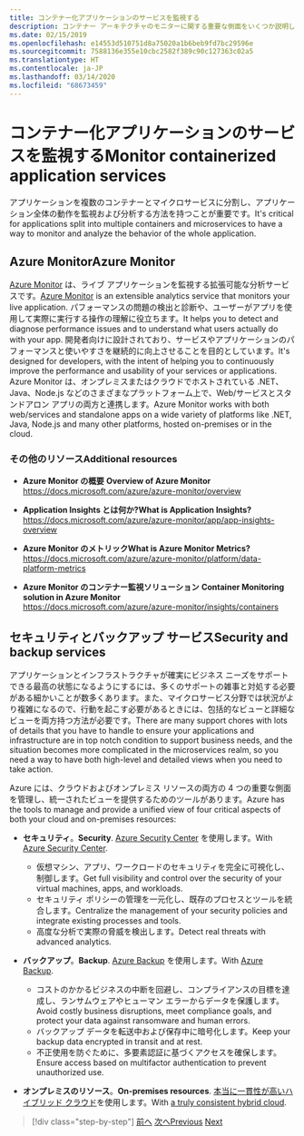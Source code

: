 ```yaml
---
title: コンテナー化アプリケーションのサービスを監視する
description: コンテナー アーキテクチャのモニターに関する重要な側面をいくつか説明します
ms.date: 02/15/2019
ms.openlocfilehash: e14553d510751d8a75020a1b6beb9fd7bc29596e
ms.sourcegitcommit: 7588136e355e10cbc2582f389c90c127363c02a5
ms.translationtype: HT
ms.contentlocale: ja-JP
ms.lasthandoff: 03/14/2020
ms.locfileid: "68673459"
---
```

# <a name="monitor-containerized-application-services"></a><span data-ttu-id="63211-103">コンテナー化アプリケーションのサービスを監視する</span><span class="sxs-lookup"><span data-stu-id="63211-103">Monitor containerized application services</span></span>

<span data-ttu-id="63211-104">アプリケーションを複数のコンテナーとマイクロサービスに分割し、アプリケーション全体の動作を監視および分析する方法を持つことが重要です。</span><span class="sxs-lookup"><span data-stu-id="63211-104">It's critical for applications split into multiple containers and microservices to have a way to monitor and analyze the behavior of the whole application.</span></span>

## <a name="azure-monitor"></a><span data-ttu-id="63211-105">Azure Monitor</span><span class="sxs-lookup"><span data-stu-id="63211-105">Azure Monitor</span></span>

<span data-ttu-id="63211-106">[Azure Monitor](https://azure.microsoft.com/services/monitor/) は、ライブ アプリケーションを監視する拡張可能な分析サービスです。</span><span class="sxs-lookup"><span data-stu-id="63211-106">[Azure Monitor](https://azure.microsoft.com/services/monitor/) is an extensible analytics service that monitors your live application.</span></span> <span data-ttu-id="63211-107">パフォーマンスの問題の検出と診断や、ユーザーがアプリを使用して実際に実行する操作の理解に役立ちます。</span><span class="sxs-lookup"><span data-stu-id="63211-107">It helps you to detect and diagnose performance issues and to understand what users actually do with your app.</span></span> <span data-ttu-id="63211-108">開発者向けに設計されており、サービスやアプリケーションのパフォーマンスと使いやすさを継続的に向上させることを目的としています。</span><span class="sxs-lookup"><span data-stu-id="63211-108">It's designed for developers, with the intent of helping you to continuously improve the performance and usability of your services or applications.</span></span> <span data-ttu-id="63211-109">Azure Monitor は、オンプレミスまたはクラウドでホストされている .NET、Java、Node.js などのさまざまなプラットフォーム上で、Web/サービスとスタンドアロン アプリの両方と連携します。</span><span class="sxs-lookup"><span data-stu-id="63211-109">Azure Monitor works with both web/services and standalone apps on a wide variety of platforms like .NET, Java, Node.js and many other platforms, hosted on-premises or in the cloud.</span></span>

### <a name="additional-resources"></a><span data-ttu-id="63211-110">その他のリソース</span><span class="sxs-lookup"><span data-stu-id="63211-110">Additional resources</span></span>

- <span data-ttu-id="63211-111">**Azure Monitor の概要** </span><span class="sxs-lookup"><span data-stu-id="63211-111">**Overview of Azure Monitor** </span></span>\
  <https://docs.microsoft.com/azure/azure-monitor/overview>

- <span data-ttu-id="63211-112">**Application Insights とは何か?**</span><span class="sxs-lookup"><span data-stu-id="63211-112">**What is Application Insights?**</span></span> \
  <https://docs.microsoft.com/azure/azure-monitor/app/app-insights-overview>

- <span data-ttu-id="63211-113">**Azure Monitor のメトリック**</span><span class="sxs-lookup"><span data-stu-id="63211-113">**What is Azure Monitor Metrics?**</span></span> \
  <https://docs.microsoft.com/azure/azure-monitor/platform/data-platform-metrics>

- <span data-ttu-id="63211-114">**Azure Monitor のコンテナー監視ソリューション** </span><span class="sxs-lookup"><span data-stu-id="63211-114">**Container Monitoring solution in Azure Monitor** </span></span>\
  <https://docs.microsoft.com/azure/azure-monitor/insights/containers>

## <a name="security-and-backup-services"></a><span data-ttu-id="63211-115">セキュリティとバックアップ サービス</span><span class="sxs-lookup"><span data-stu-id="63211-115">Security and backup services</span></span>

<span data-ttu-id="63211-116">アプリケーションとインフラストラクチャが確実にビジネス ニーズをサポートできる最高の状態になるようにするには、多くのサポートの雑事と対処する必要がある細かいことが数多くあります。また、マイクロサービス分野では状況がより複雑になるので、行動を起こす必要があるときには、包括的なビューと詳細なビューを両方持つ方法が必要です。</span><span class="sxs-lookup"><span data-stu-id="63211-116">There are many support chores with lots of details that you have to handle to ensure your applications and infrastructure are in top notch condition to support business needs, and the situation becomes more complicated in the microservices realm, so you need a way to have both high-level and detailed views when you need to take action.</span></span>

<span data-ttu-id="63211-117">Azure には、クラウドおよびオンプレミス リソースの両方の 4 つの重要な側面を管理し、統一されたビューを提供するためのツールがあります。</span><span class="sxs-lookup"><span data-stu-id="63211-117">Azure has the tools to manage and provide a unified view of four critical aspects of both your cloud and on-premises resources:</span></span>

- <span data-ttu-id="63211-118">**セキュリティ**。</span><span class="sxs-lookup"><span data-stu-id="63211-118">**Security**.</span></span> <span data-ttu-id="63211-119">[Azure Security Center](https://azure.microsoft.com/services/security-center/) を使用します。</span><span class="sxs-lookup"><span data-stu-id="63211-119">With [Azure Security Center](https://azure.microsoft.com/services/security-center/).</span></span>
  - <span data-ttu-id="63211-120">仮想マシン、アプリ、ワークロードのセキュリティを完全に可視化し、制御します。</span><span class="sxs-lookup"><span data-stu-id="63211-120">Get full visibility and control over the security of your virtual machines, apps, and workloads.</span></span>
  - <span data-ttu-id="63211-121">セキュリティ ポリシーの管理を一元化し、既存のプロセスとツールを統合します。</span><span class="sxs-lookup"><span data-stu-id="63211-121">Centralize the management of your security policies and integrate existing processes and tools.</span></span>
  - <span data-ttu-id="63211-122">高度な分析で実際の脅威を検出します。</span><span class="sxs-lookup"><span data-stu-id="63211-122">Detect real threats with advanced analytics.</span></span>

- <span data-ttu-id="63211-123">**バックアップ**。</span><span class="sxs-lookup"><span data-stu-id="63211-123">**Backup**.</span></span> <span data-ttu-id="63211-124">[Azure Backup](https://azure.microsoft.com/services/backup/) を使用します。</span><span class="sxs-lookup"><span data-stu-id="63211-124">With [Azure Backup](https://azure.microsoft.com/services/backup/).</span></span>
  - <span data-ttu-id="63211-125">コストのかかるビジネスの中断を回避し、コンプライアンスの目標を達成し、ランサムウェアやヒューマン エラーからデータを保護します。</span><span class="sxs-lookup"><span data-stu-id="63211-125">Avoid costly business disruptions, meet compliance goals, and protect your data against ransomware and human errors.</span></span>
  - <span data-ttu-id="63211-126">バックアップ データを転送中および保存中に暗号化します。</span><span class="sxs-lookup"><span data-stu-id="63211-126">Keep your backup data encrypted in transit and at rest.</span></span>
  - <span data-ttu-id="63211-127">不正使用を防ぐために、多要素認証に基づくアクセスを確保します。</span><span class="sxs-lookup"><span data-stu-id="63211-127">Ensure access based on multifactor authentication to prevent unauthorized use.</span></span>

- <span data-ttu-id="63211-128">**オンプレミスのリソース**。</span><span class="sxs-lookup"><span data-stu-id="63211-128">**On-premises resources**.</span></span> <span data-ttu-id="63211-129">[本当に一貫性が高いハイブリッド クラウド](https://azure.microsoft.com/resources/truly-consistent-hybrid-cloud-with-microsoft-azure/)を使用します。</span><span class="sxs-lookup"><span data-stu-id="63211-129">With [a truly consistent hybrid cloud](https://azure.microsoft.com/resources/truly-consistent-hybrid-cloud-with-microsoft-azure/).</span></span>

>[!div class="step-by-step"]
><span data-ttu-id="63211-130">[前へ](manage-production-docker-environments.md)
>[次へ](../key-takeaways/index.md)</span><span class="sxs-lookup"><span data-stu-id="63211-130">[Previous](manage-production-docker-environments.md)
[Next](../key-takeaways/index.md)</span></span>
